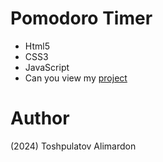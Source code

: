 # Pomodoro Timer

- Html5
- CSS3
- JavaScript
- Can you view my [project](https://toshpulatovalimardon.github.io/pomodoro-timer/)

# Author 
(2024) Toshpulatov Alimardon
